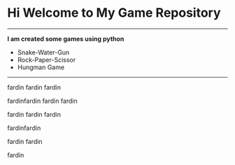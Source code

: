 # Hi Welcome to My Game Repository
***

**I am created some games using python**
- Snake-Water-Gun
- Rock-Paper-Scissor
- Hungman Game
---

fardin
fardin fardin

fardinfardin fardin
fardin

fardin
fardin fardin

fardinfardin

fardin fardin

fardin
